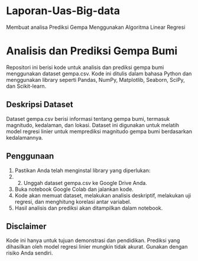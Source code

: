 # Laporan-Uas-Big-data
Membuat analisa Prediksi Gempa Menggunakan Algoritma Linear Regresi
# Analisis dan Prediksi Gempa Bumi

Repositori ini berisi kode untuk analisis dan prediksi gempa bumi menggunakan dataset gempa.csv. Kode ini ditulis dalam bahasa Python dan menggunakan library seperti Pandas, NumPy, Matplotlib, Seaborn, SciPy, dan Scikit-learn.

## Deskripsi Dataset

Dataset gempa.csv berisi informasi tentang gempa bumi, termasuk magnitudo, kedalaman, dan lokasi. Dataset ini digunakan untuk melatih model regresi linier untuk memprediksi magnitudo gempa bumi berdasarkan kedalamannya.

## Penggunaan

1. Pastikan Anda telah menginstal library yang diperlukan:
2. 2. Unggah dataset gempa.csv ke Google Drive Anda.
3. Buka notebook Google Colab dan jalankan kode.
4. Kode akan memuat dataset, melakukan analisis deskriptif, melakukan uji regresi, dan menghitung korelasi antar variabel.
5. Hasil analisis dan prediksi akan ditampilkan dalam notebook.


## Disclaimer

Kode ini hanya untuk tujuan demonstrasi dan pendidikan. Prediksi yang dihasilkan oleh model regresi linier mungkin tidak akurat. Gunakan dengan risiko Anda sendiri.
